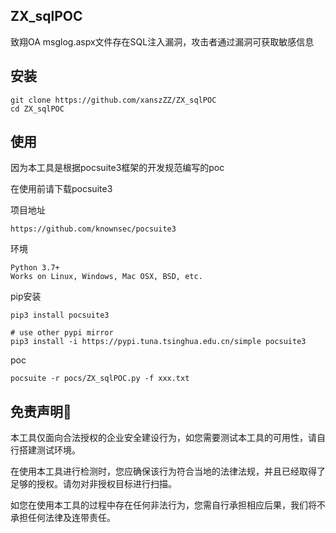 ## ZX_sqlPOC

致翔OA msglog.aspx文件存在SQL注入漏洞，攻击者通过漏洞可获取敏感信息

## 安装

```
git clone https://github.com/xanszZZ/ZX_sqlPOC
cd ZX_sqlPOC
```

## 使用

因为本工具是根据pocsuite3框架的开发规范编写的poc

在使用前请下载pocsuite3

项目地址

```
https://github.com/knownsec/pocsuite3
```

环境

```
Python 3.7+
Works on Linux, Windows, Mac OSX, BSD, etc.
```

pip安装

```
pip3 install pocsuite3

# use other pypi mirror
pip3 install -i https://pypi.tuna.tsinghua.edu.cn/simple pocsuite3
```

poc

```
pocsuite -r pocs/ZX_sqlPOC.py -f xxx.txt
```



## 免责声明🧐

本工具仅面向合法授权的企业安全建设行为，如您需要测试本工具的可用性，请自行搭建测试环境。

在使用本工具进行检测时，您应确保该行为符合当地的法律法规，并且已经取得了足够的授权。请勿对非授权目标进行扫描。

如您在使用本工具的过程中存在任何非法行为，您需自行承担相应后果，我们将不承担任何法律及连带责任。